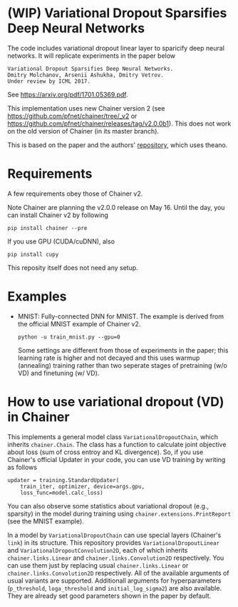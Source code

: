# (WIP) Variational Dropout Sparsifies Deep Neural Networks
The code includes variational dropout linear layer to sparicify deep neural networks.
It will replicate experiments in the paper below  
```
Variational Dropout Sparsifies Deep Neural Networks.  
Dmitry Molchanov, Arsenii Ashukha, Dmitry Vetrov.  
Under review by ICML 2017.
```

See https://arxiv.org/pdf/1701.05369.pdf.

This implementation uses new Chainer version 2 (see https://github.com/pfnet/chainer/tree/_v2 or https://github.com/pfnet/chainer/releases/tag/v2.0.0b1).
This does not work on the old version of Chainer (in its master branch).

This is based on the paper and the authors' [repository](https://github.com/ars-ashuha/variational-dropout-sparsifies-dnn), which uses theano.

# Requirements

A few requirements obey those of Chainer v2.

Note Chainer are planning the v2.0.0 release on May 16.
Until the day, you can install Chainer v2 by following  
```
pip install chainer --pre
```
If you use GPU (CUDA/cuDNN), also  
```
pip install cupy
```

This reposity itself does not need any setup.

# Examples

- MNIST: Fully-connected DNN for MNIST. The example is derived from the official MNIST example of Chainer v2.  
  ```
  python -u train_mnist.py --gpu=0
  ```
  Some settings are different from those of experiments in the paper;
  this learning rate is higher and not decayed and this uses warmup (annealing) training rather than
  two seperate stages of pretraining (w/o VD) and finetuning (w/ VD).

# How to use variational dropout (VD) in Chainer

This implements a general model class `VariationalDropoutChain`, which inherits `chainer.Chain`.
The class has a function to calculate joint objective about loss (sum of cross entroy and KL divergence).
So, if you use Chainer's official Updater in your code, you can use VD training by writing as follows
```
updater = training.StandardUpdater(
    train_iter, optimizer, device=args.gpu,
    loss_func=model.calc_loss)
```
You can also observe some statistics about variational dropout (e.g., sparsity) in the model
during training using `chainer.extensions.PrintReport` (see the MNIST example).

In a model by `VariationalDropoutChain` can use special layers (Chainer's `link`) in its structure.
This repository provides `VariationalDropoutLinear` and `VariationalDropoutConvolution2D`,
each of which inherits `chainer.links.Linear` and `chainer.links.Convolution2D` respectively.
You can use them just by replacing usual `chainer.links.Linear` or `chainer.links.Convolution2D` respectively.
All of the available arguments of usual variants are supported.
Additionall arguments for hyperparameters
(`p_threshold`, `loga_threshold` and `initial_log_sigma2`) are also available.
They are already set good parameters shown in the paper by default.
